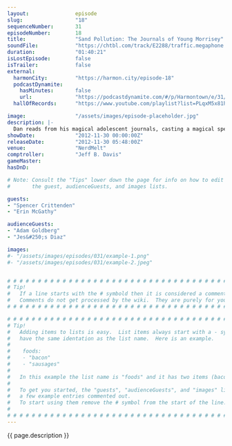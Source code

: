 ```yaml
---
layout:               episode
slug:                 "18"
sequenceNumber:       31
episodeNumber:        18
title:                "Sand Pollution: The Journals of Young Morrisey"
soundFile:            "https://chtbl.com/track/E2288/traffic.megaphone.fm/STA4402179215.mp3?updated=1555703184"
duration:             "01:40:21"
isLostEpisode:        false
isTrailer:            false
external:
  harmonCity:         "https://harmon.city/episode-18"
  podcastDynamite:
    hasMinutes:       false
    url:              "https://podcastdynamite.com/#/p/Harmontown/e/31/18"
  hallOfRecords:      "https://www.youtube.com/playlist?list=PLqxM5x81hNObFaEuR2E2PLwOM34YTV5Iy"

image:                "/assets/images/episode-placeholder.jpg"
description: |-
  Dan reads from his magical adolescent journals, casting a magical spell of adolescent depression over the entire audience and the dungeons and dragons session. So he brings up a depressed Harmenian and attempts to cure him. But by then he's pretty drunk.
showDate:             "2012-11-30 00:00:00Z"
releaseDate:          "2012-11-30 05:48:00Z"
venue:                "NerdMelt"
comptroller:          "Jeff B. Davis"
gameMaster:           
hasDnD:               

# Note: Consult the "Tips" lower down the page for info on how to edit
#       the guest, audienceGuests, and images lists.

guests:
- "Spencer Crittenden"
- "Erin McGathy"

audienceGuests:
- "Adam Goldberg"
- "Jes&#250;s Diaz"

images:
#- "/assets/images/episodes/031/example-1.png"
#- "/assets/images/episodes/031/example-2.jpeg"


# # # # # # # # # # # # # # # # # # # # # # # # # # # # # # # # # # # # # # # # # # # # #
# Tip!
#   If a line starts with the # symbold then it is considered a comment.
#   Comments do not get processed by the wiki.  They are purely for your information.
# # # # # # # # # # # # # # # # # # # # # # # # # # # # # # # # # # # # # # # # # # # # #

# # # # # # # # # # # # # # # # # # # # # # # # # # # # # # # # # # # # # # # # # # # # #
# Tip!
#   Adding items to lists is easy.  List items always start with a - symbol and have
#   have the same identation as the list name.  Here is an example.
#
#    foods:
#    - "bacon"
#    - "sausages"
#
#   In this example the list name is "foods" and it has two items (bacon, and sausages).
#
#   To get you started, the "guests", "audienceGuests", and "images" lists below have
#   a few example entries commented out.
#   To start using them remove the # symbol from the start of the line.
#
# # # # # # # # # # # # # # # # # # # # # # # # # # # # # # # # # # # # # # # # # # # # #
---
```


<!-- The episode description will be rendered here -->
{{ page.description }}

<!-- Add your content BELOW here -->
<!-- vvvvvvvvvvvvvvvvvvvvvvvvvvv -->




<!-- ^^^^^^^^^^^^^^^^^^^^^^^^^^^ -->
<!-- Add your content ABOVE here -->

<!-- The episode gallery will be rendered here -->
